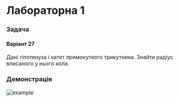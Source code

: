 # Лабораторна 1

### Задача
#### Варіант 27
Дані гіпотенуза і катет прямокуткого трикутника. Знайти радіус вписаного у нього кола.

### Демонстрація
![example](https://github.com/moodduckk/cpplabs/blob/master/examples/01-swap-floor-and-ceiling.png?raw=true)
